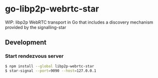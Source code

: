 # go-libp2p-webrtc-star
WIP: libp2p WebRTC transport in Go that includes a discovery mechanism provided by the signalling-star

## Development

### Start rendezvous server

```bash
$ npm install --global libp2p-webrtc-star
$ star-signal --port=9090 --host=127.0.0.1
```